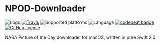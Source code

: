 # NPOD-Downloader
![Logo](https://github.com/giulio92/NPOD-Downloader/blob/master/GitHub%20Page/Images/logo.png)
[![Travis](https://travis-ci.org/giulio92/NPOD-Downloader.svg)](https://travis-ci.org/giulio92/NPOD-Downloader)
![Supported platforms](https://img.shields.io/badge/platform-macOS-lightgrey.svg)
![Language](https://img.shields.io/badge/language-Swift%202.0-orange.svg)
[![codebeat badge](https://codebeat.co/badges/4b80645c-8cde-4778-be71-e880d1e05d3f)](https://codebeat.co/projects/github-com-giulio92-npod-downloader)
[![GitHub license](https://img.shields.io/badge/license-AGPL-blue.svg)](https://raw.githubusercontent.com/giulio92/NPOD-Downloader/master/LICENSE.txt)

NASA Picture of the Day downloader for macOS, written in pure Swift 2.0

